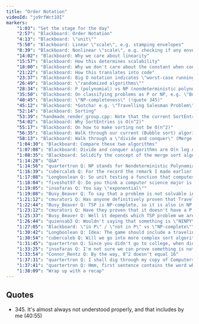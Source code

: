 ```yaml
---
title: "Order Notation"
videoId: "jo9rfWct1OI"
markers:
    "1:03": "Set the stage for the day"
    "2:57": "Blackboard: Order Notation"
    "4:13": "Blackboard: \"unit\""
    "5:50": "Blackboard: Linear \"scale\", e.g. stamping envelopes"
    "8:39": "Blackboard: Nonlinear \"scale\", e.g. checking if any envelopes are addressed to the same person"
    "14:02": "Blackboard: Why we care about linearity"
    "15:57": "Blackboard: How this determines scalability"
    "18:00": "Blackboard: Why we don't care about the constant when considering an algorithm's scalability"
    "21:22": "Blackboard: How this translates into code"
    "23:37": "Blackboard: Big O notation indicates \"worst-case running time\""
    "26:49": "Blackboard: \"randomized algorithms\""
    "28:34": "Blackboard: P (polynomial) vs NP (nondeterministic polynomial)"
    "35:50": "Blackboard: On classifying problems as P or NP, e.g. \"Boolean satisfiability problem\""
    "40:45": "Blackboard: \"NP-completeness\" (!quote 345)"
    "45:12": "Blackboard: *Gotcha! e.g. \"Travelling Salesman Problem\""
    "52:14": "Blackboard: Sorting"
    "53:39": "handmade_render_group.cpp: Note that the current SortEntries function is O(n^2)"
    "54:02": "Blackboard: Why SortEntries is O(n^2)"
    "55:17": "Blackboard: On how to make sorting not be O(n^2)"
    "56:35": "Blackboard: Walk through our current (Bubble sort) algorithm"
    "58:13": "Blackboard: Walk through a \"divide and conquer\" (Merge sort) algorithm"
    "1:04:30": "Blackboard: Compare these two algorithms"
    "1:07:08": "Blackboard: Divide and conquer algorithms are O(n log n)"
    "1:08:35": "Blackboard: Solidify the concept of the merge sort algorithm and \"dynamic programming\""
    "1:14:28": "Q&A"
    "1:14:56": "quartertron Q: NP stands for Nondeterministic Polynomial. Plus some other minor problems. Otherwise, well done"
    "1:16:39": "cubercaleb Q: For the record the remark I made earlier about Rust was not serious. Also, isn't mergesort n*log(n)?"
    "1:17:08": "Longboolean Q: So unit testing a function that computes a path for the traveling salesman problem would require writing the algorithm twice, the second one testing the first?"
    "1:18:04": "fiveshot97 Q: Do you think a computer science major is a good path to go? I'm in it now"
    "1:19:05": "insofaras Q: You say \"exponential\""
    "1:19:08": "Busy_Beaver Q: To say that a problem is not solvable in polynomial time, you just say \"The problem is not in P\""
    "1:21:12": "cmuratori Q: Has anyone definitively proven that Travelling Salesman could not be in P, or is that still potentially NP-hard?"
    "1:22:44": "Busy_Beaver Q: TSP is NP-complete, so it is also in NP, so it DOES have a polynomial verifier"
    "1:23:12": "cmuratori Q: Have they proven that it doesn't have a P verifier?"
    "1:25:33": "Busy_Beaver Q: Well it depends which TSP problem we are actually talking about"
    "1:26:44": "quiensab3 Q: Wouldn't saying that something is \"NINPY\" imply that P != NP? (Did we win a $1M prize?)"
    "1:27:05": "Blackboard: \"in P\" / \"not in P\" vs \"NP-complete\""
    "1:30:42": "Longboolean Q: Idea: The game should include a traveling salesman, who ponders these things..."
    "1:30:54": "cubercaleb Q: Will we go into more complex sort algorithms like radix sort? Also, is the space requirement of mergesort something that needs to be take into consideration for Handmade Hero?"
    "1:31:45": "quartertron Q: Since you didn't go to college, when did you first get interested in or at least start learning all about big O?"
    "1:33:25": "insofaras Q: I'm not sure we can prove something is not in P unless it is undecidable or we can prove P != NP"
    "1:33:54": "Connor_Rentz Q: By the way, 8^2 doesn't equal 16"
    "1:37:31": "quartertron Q: I shall dig through my copy of Computers and Intractability by Gary and Johnson tonight"
    "1:37:41": "quartertron Q: Hmm, first sentence contains the word whimsical so it's looking good so far"
    "1:38:09": "Wrap up with a recap"
---
```


## Quotes

* 345\. It's almost always not understood properly, and that includes by me (40:55)

